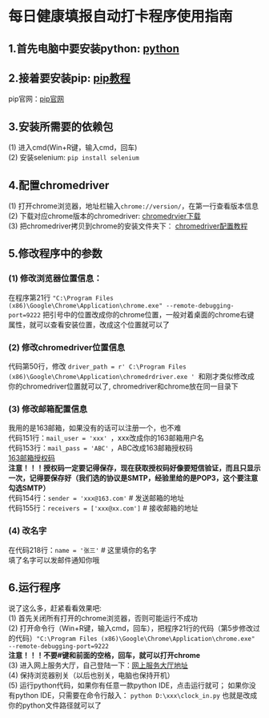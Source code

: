 # 每日健康填报自动打卡程序使用指南
## 1.首先电脑中要安装python: [python](https://zhuanlan.zhihu.com/p/45608443)
## 2.接着要安装pip: [pip教程](https://jingyan.baidu.com/article/7c6fb428d84f9480642c90d1.html)
pip官网：[pip官网](https://pypi.org/project/pip/#files)
## 3.安装所需要的依赖包
(1) 进入cmd(Win+R键，输入cmd，回车)  
(2) 安装selenium: `pip install selenium`
## 4.配置chromedriver
(1) 打开chrome浏览器，地址栏输入`chrome://version/`，在第一行查看版本信息  
(2) 下载对应chrome版本的chromedriver: 
[chromedrvier下载](http://chromedriver.storage.googleapis.com/index.html)  
(3) 把chromedriver拷贝到chrome的安装文件夹下：
[chromedriver配置教程](https://blog.csdn.net/qq_40604853/article/details/81388078)
## 5.修改程序中的参数
### (1) 修改浏览器位置信息：
在程序第21行
 `"C:\Program Files (x86)\Google\Chrome\Application\chrome.exe" --remote-debugging-port=9222`
把引号中的位置改成你的chrome位置，一般对着桌面的chrome右键属性，就可以查看安装位置，改成这个位置就可以了  
### (2) 修改chromedriver位置信息
代码第50行，修改
`driver_path = r' C:\Program Files (x86)\Google\Chrome\Application\chromedrdriver.exe ' `和刚才类似修改成你的chromedriver位置就可以了, chromedriver和chrome放在同一目录下  
### (3) 修改邮箱配置信息
我用的是163邮箱，如果没有的话可以注册一个，也不难  
代码151行：`mail_user = 'xxx' `，xxx改成你的163邮箱用户名  
代码153行：`mail_pass = 'ABC'` ，ABC改成163邮箱授权码  
[163邮箱授权码](https://jingyan.baidu.com/article/e6c8503c3e01f6a44f1a18c5.html)  
**注意！！！授权码一定要记得保存，现在获取授权码好像要短信验证，而且只显示一次，记得要保存好（我们选的协议是SMTP，经验里给的是POP3，这个要注意勾选SMTP）**  
代码154行：`sender = 'xxx@163.com'`  # 发送邮箱的地址   
代码155行：`receivers = ['xxx@xx.com']`  # 接收邮箱的地址
### (4) 改名字
在代码218行：`name = '张三'`  # 这里填你的名字  
填了名字可以发邮件通知你哦
## 6.运行程序
说了这么多，赶紧看看效果吧:  
(1) 首先关闭所有打开的chrome浏览器，否则可能运行不成功  
(2) 打开命令行（Win+R键，输入cmd，回车），把程序21行的代码（第5步修改过的代码）`"C:\Program Files (x86)\Google\Chrome\Application\chrome.exe" --remote-debugging-port=9222`   
**注意！！！不要#键和前面的空格，回车，就可以打开chrome**  
(3) 进入网上服务大厅，自己登陆一下：[网上服务大厅地址](https://eportal.uestc.edu.cn/new/index.html)  
(4) 保持浏览器别关（以后也别关，电脑也保持开机）  
(5) 运行python代码，如果你有任意一款python IDE，点击运行就可；
如果你没有python IDE，只需要在命令行敲入：
`python D:\xxx\clock_in.py` 也就是改成你的python文件路径就可以了
